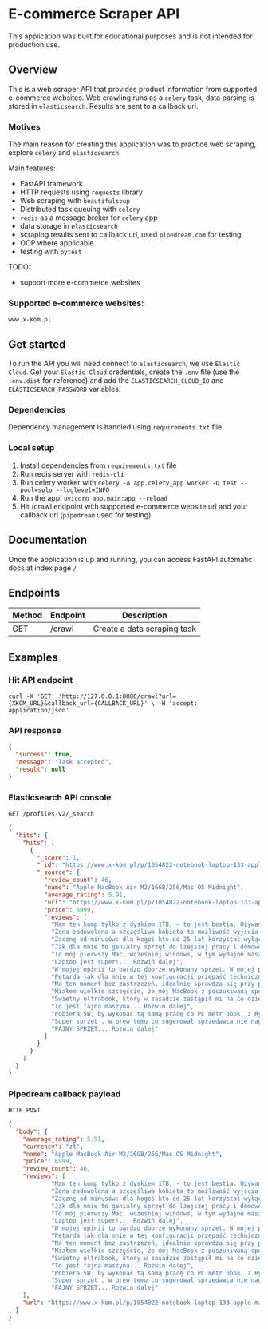 # E-commerce Scraper API
This application was built for educational purposes and is not intended 
for production use.

## Overview
This is a web scraper API that provides product information from supported 
e-commerce websites. Web crawling runs as a `celery` task, data parsing 
is stored in `elasticsearch`. Results are sent to a callback url.

### Motives
The main reason for creating this application was to practice web scraping, 
explore `celery` and `elasticsearch`

Main features:
- FastAPI framework
- HTTP requests using `requests` library
- Web scraping with `beautifulsoup`
- Distributed task queuing with `celery`
- `redis` as a message broker for `celery` app
- data storage in `elasticsearch`
- scraping results sent to callback url, used `pipedream.com` for testing
- OOP where applicable
- testing with `pytest`

TODO:
- support more e-commerce websites

### Supported e-commerce websites:
`www.x-kom.pl`

## Get started
To run the API you will need connect to `elasticsearch`, we use `Elastic Cloud`.
Get your `Elastic Cloud` credentials, create the `.env` file 
(use the `.env.dist` for reference) and add the `ELASTICSEARCH_CLOUD_ID` and 
`ELASTICSEARCH_PASSWORD` variables.

### Dependencies
Dependency management is handled using `requirements.txt` file.

### Local setup
1. Install dependencies from `requirements.txt` file
2. Run redis server with `redis-cli`
3. Run celery worker with `celery -A app.celery_app worker -Q test --pool=solo --loglevel=INFO`
4. Run the app: `uvicorn app.main:app --reload`
5. Hit /crawl endpoint with supported e-commerce website url and your callback url (`pipedream` used for testing)

## Documentation
Once the application is up and running, you can access FastAPI automatic docs 
at index page `/`

## Endpoints
| Method | Endpoint | Description                     |
|--------|----------|---------------------------------|
| GET    | /crawl   | Create a data scraping task     |


## Examples
### Hit API endpoint
`curl -X 'GET' 'http://127.0.0.1:8080/crawl?url={XKOM_URL}&callback_url={CALLBACK_URL}' \
  -H 'accept: application/json'`

### API response
```json
{
  "success": true,
  "message": "Task accepted",
  "result": null
}
```
### Elasticsearch API console
`GET /profiles-v2/_search`
```json
{
  "hits": {
    "hits": [
      {
        "_score": 1,
        "_id": "https://www.x-kom.pl/p/1054822-notebook-laptop-133-apple-macbook-air-m2-16gb-256-mac-os-midnight.html#Specyfikacja",
        "_source": {
          "review_count": 46,
          "name": "Apple MacBook Air M2/16GB/256/Mac OS Midnight",
          "average_rating": 5.91,
          "url": "https://www.x-kom.pl/p/1054822-notebook-laptop-133-apple-macbook-air-m2-16gb-256-mac-os-midnight.html#Specyfikacja",
          "price": 6999,
          "reviews": [
            "Mam ten komp tylko z dyskiem 1TB, - to jest bestia. Używam do fullstack developmentu, masa apek, docker, jetbrains rider + webstorm, nodejs, .net core, teamsy, dsiesiątki tabów w chrome, parallels z win11 - żadnego problemu. CPU temp na poziomie 35 - 50C, przeważnie 35C, 50 osiąga przy indeksacji projektu albo ładowaniu win11 - wszystko jest mega szybkie. Tak powinien wyglądać sprzęt przyszłości. Nigdy więcej kompów z wiatrakami.... Rozwiń dalej",
            "Żona zadowolona a szczęśliwa kobieta to możliwość wyjścia z kumplami na piwo.... Rozwiń dalej",
            "Zacznę od minusów: dla kogoś kto od 25 lat korzystał wyłączanie z Windows to jest to \"kulturowy szok\". Żeby nie było, ja uwielbiam windowsa i uważam że jest to świetny system. Dlatego przyzwyczajenie się do MacOS zajmie dużo czasu. W okres adaptacji mocno spadnie efektywność pracy. Nie działają klasyczne skróty klawiszowe, przyzwyczajenia z Windows będą przeszkadzać w pracy. Po pewnym czasie jednak zaczyna być wygodniej. Do minusów należy też zaliczyć ograniczenia systemu (nie jest tak otwarty jak windrws). Teraz plusy: wygląd fenomenalny, bateria absolutnie genialna, kultura pracy dotychczas nieosiągalna nawet na naprawdę topowych maszynach z windows.... Rozwiń dalej",
            "Jak dla mnie to genialny sprzęt do lżejszej pracy i domowego użytku. Bateria wytrzymuje cały dzień bez ładowania. 8GB ramu też wystarcza do większości zadań domowych (obsługa kilkunastu zakładek w chromie, spotify, evernote, outlook).... Rozwiń dalej",
            "To mój pierwszy Mac, wcześniej windows, w tym wydajne maszyny biznesowe do pracy biurowej. Jakość wykonania na najwyższym poziomie, touchpad i klawiatura nie mają sobie równych. Klawisze mają przyjemny click, jest wyraźna \"podróż\" klawisza, ale te na thinkpadach chyba przyjemniejsze są. Płynność działania i performance na najwyższym poziomie, wszystko chodzi niesamowicie płynnie i znosi całkiem mocny multitasking. Nie testowałem jeszcze niczego bardziej wymagającego (rendering fotografii, Machine learning etc). Jeśli zastanawiasz się czy na pewno Mac to jest dobra droga, to po 2 tygodniach mówię zdecydowanie że tak. Wygląda niesamowicie, bateria starcza na bardzo długo - kilkanaście godzin bym powiedział. Jako całkliem power user, jeszcze jest pare rzeczy do których się muszę przyzwyczaić ale generalnie jest bajka. Super głośniki grają jak na tak małą obudowę, nawet nie wiedziałem, że to zwróci moją uwagę a są super wyważone, ofc mało basu, ale czego tu wymagać od laptopa który jest gruby na troch ponad centymetr.Z wad może si zdarzyć, że ten dysk będzie za mały, ale jeśli ma się dysk zewn i lubi korzystać z chmury to powinno być bez problemu. Ludzie co mówią, że są smugi i si ten kolor rysuje. Smugi zupełnie nie przeszkadzają, są łatwo zmywalne i serio to nie przeszkadza, chyba że dla jakichś pedantów. Ten kolor wygląda nieprawdopodobnie elegancko i nowocześnie. Ponoć po dłuższym czasie si rysuje i widać kolor aluminimum - nie wiem, po prostu kupiłem bardzo dobry pokrowiec i wkładam go podczas przenoszenia.... Rozwiń dalej",
            "Laptop jest super!... Rozwiń dalej",
            "W mojej opinii to bardzo dobrze wykonany sprzet. W mojej pracy wystarcza a czesto kompiluje programy. Nie odczuwam spadku mocy procka. Dla porównania pracuje też na macbook'u pro M1 32GB i kompilacja programów trwa w przybliżeniu tyle samo.... Rozwiń dalej",
            "Petarda jak dla mnie w tej konfiguracji przepaść techniczna do maca pro z 2017….kolor palcuje się... Rozwiń dalej",
            "Na ten moment bez zastrzeżeń, idealnie sprawdza się przy pracy biurowej oraz przy obróbce zdjęć/video - choć w przypadku tego drugiego po podłączeniu do monitora. Jedyny minus to strasznie uciążliwe ślady palców przy tym kolorze Maca.... Rozwiń dalej",
            "Miałem wielkie szczęście, że mój MacBook z poszukiwaną specyfikacją był już w moim miejskim sklepie. Zamówiłem w sobotę rano - i w sobotę przy obiedzie dostalem SMSa ze Mackbook gotowy do odbioru.No i jak to zawsze z Apple - bardzo dobrze i bezpiecznie zapakowane. Unboxing laptopa to tez bardzo przyjemna rzecz, nie było żadnych wad.Dzięki X-KOM za dobrą i szybką obsługę.... Rozwiń dalej",
            "Świetny ultrabook, który w zasadzie zastąpił mi na co dzień mocną stacjonarkę we wszystkich zastosowaniach poza najnowszymi grami. Do 15 godzin pracy na baterii, jasna matryca, piękna metalowa obudowa, klawiatura wygodna jak żadna inna. W związku z powyższym oprócz niszowych zastosowań typu programowanie w stacku Microsoftu przestaję widzieć jakikolwiek sens istnienia dla laptopów na Windowsie (nawet tych droższych).... Rozwiń dalej",
            "To jest fajna maszyna... Rozwiń dalej",
            "Pobiera 5W, by wykonać tą samą pracę co PC metr obok, z Ryzenem 7 3700X.Jeżeli komuś potrzeba procesora z dobrym IPC pod software typu NodeJS, czy nawet w C#, który nie wyssie życia z baterii, to Intel/AMD w tym świetle zaczynają tracić na wartości.... Rozwiń dalej",
            "Super sprzęt , w brew temu co sugerował sprzedawca nie nagrzewa się i nie zwróciłem go :)... Rozwiń dalej",
            "FAJNY SPRZĘT... Rozwiń dalej"
          ]
        }
      }
    ]
  }
}
```
### Pipedream callback payload
`HTTP POST`
```json
{
  "body": {
    "average_rating": 5.91,
    "currency": "zł",
    "name": "Apple MacBook Air M2/16GB/256/Mac OS Midnight",
    "price": 6999,
    "review_count": 46,
    "reviews": [
            "Mam ten komp tylko z dyskiem 1TB, - to jest bestia. Używam do fullstack developmentu, masa apek, docker, jetbrains rider + webstorm, nodejs, .net core, teamsy, dsiesiątki tabów w chrome, parallels z win11 - żadnego problemu. CPU temp na poziomie 35 - 50C, przeważnie 35C, 50 osiąga przy indeksacji projektu albo ładowaniu win11 - wszystko jest mega szybkie. Tak powinien wyglądać sprzęt przyszłości. Nigdy więcej kompów z wiatrakami.... Rozwiń dalej",
            "Żona zadowolona a szczęśliwa kobieta to możliwość wyjścia z kumplami na piwo.... Rozwiń dalej",
            "Zacznę od minusów: dla kogoś kto od 25 lat korzystał wyłączanie z Windows to jest to \"kulturowy szok\". Żeby nie było, ja uwielbiam windowsa i uważam że jest to świetny system. Dlatego przyzwyczajenie się do MacOS zajmie dużo czasu. W okres adaptacji mocno spadnie efektywność pracy. Nie działają klasyczne skróty klawiszowe, przyzwyczajenia z Windows będą przeszkadzać w pracy. Po pewnym czasie jednak zaczyna być wygodniej. Do minusów należy też zaliczyć ograniczenia systemu (nie jest tak otwarty jak windrws). Teraz plusy: wygląd fenomenalny, bateria absolutnie genialna, kultura pracy dotychczas nieosiągalna nawet na naprawdę topowych maszynach z windows.... Rozwiń dalej",
            "Jak dla mnie to genialny sprzęt do lżejszej pracy i domowego użytku. Bateria wytrzymuje cały dzień bez ładowania. 8GB ramu też wystarcza do większości zadań domowych (obsługa kilkunastu zakładek w chromie, spotify, evernote, outlook).... Rozwiń dalej",
            "To mój pierwszy Mac, wcześniej windows, w tym wydajne maszyny biznesowe do pracy biurowej. Jakość wykonania na najwyższym poziomie, touchpad i klawiatura nie mają sobie równych. Klawisze mają przyjemny click, jest wyraźna \"podróż\" klawisza, ale te na thinkpadach chyba przyjemniejsze są. Płynność działania i performance na najwyższym poziomie, wszystko chodzi niesamowicie płynnie i znosi całkiem mocny multitasking. Nie testowałem jeszcze niczego bardziej wymagającego (rendering fotografii, Machine learning etc). Jeśli zastanawiasz się czy na pewno Mac to jest dobra droga, to po 2 tygodniach mówię zdecydowanie że tak. Wygląda niesamowicie, bateria starcza na bardzo długo - kilkanaście godzin bym powiedział. Jako całkliem power user, jeszcze jest pare rzeczy do których się muszę przyzwyczaić ale generalnie jest bajka. Super głośniki grają jak na tak małą obudowę, nawet nie wiedziałem, że to zwróci moją uwagę a są super wyważone, ofc mało basu, ale czego tu wymagać od laptopa który jest gruby na troch ponad centymetr.Z wad może si zdarzyć, że ten dysk będzie za mały, ale jeśli ma się dysk zewn i lubi korzystać z chmury to powinno być bez problemu. Ludzie co mówią, że są smugi i si ten kolor rysuje. Smugi zupełnie nie przeszkadzają, są łatwo zmywalne i serio to nie przeszkadza, chyba że dla jakichś pedantów. Ten kolor wygląda nieprawdopodobnie elegancko i nowocześnie. Ponoć po dłuższym czasie si rysuje i widać kolor aluminimum - nie wiem, po prostu kupiłem bardzo dobry pokrowiec i wkładam go podczas przenoszenia.... Rozwiń dalej",
            "Laptop jest super!... Rozwiń dalej",
            "W mojej opinii to bardzo dobrze wykonany sprzet. W mojej pracy wystarcza a czesto kompiluje programy. Nie odczuwam spadku mocy procka. Dla porównania pracuje też na macbook'u pro M1 32GB i kompilacja programów trwa w przybliżeniu tyle samo.... Rozwiń dalej",
            "Petarda jak dla mnie w tej konfiguracji przepaść techniczna do maca pro z 2017….kolor palcuje się... Rozwiń dalej",
            "Na ten moment bez zastrzeżeń, idealnie sprawdza się przy pracy biurowej oraz przy obróbce zdjęć/video - choć w przypadku tego drugiego po podłączeniu do monitora. Jedyny minus to strasznie uciążliwe ślady palców przy tym kolorze Maca.... Rozwiń dalej",
            "Miałem wielkie szczęście, że mój MacBook z poszukiwaną specyfikacją był już w moim miejskim sklepie. Zamówiłem w sobotę rano - i w sobotę przy obiedzie dostalem SMSa ze Mackbook gotowy do odbioru.No i jak to zawsze z Apple - bardzo dobrze i bezpiecznie zapakowane. Unboxing laptopa to tez bardzo przyjemna rzecz, nie było żadnych wad.Dzięki X-KOM za dobrą i szybką obsługę.... Rozwiń dalej",
            "Świetny ultrabook, który w zasadzie zastąpił mi na co dzień mocną stacjonarkę we wszystkich zastosowaniach poza najnowszymi grami. Do 15 godzin pracy na baterii, jasna matryca, piękna metalowa obudowa, klawiatura wygodna jak żadna inna. W związku z powyższym oprócz niszowych zastosowań typu programowanie w stacku Microsoftu przestaję widzieć jakikolwiek sens istnienia dla laptopów na Windowsie (nawet tych droższych).... Rozwiń dalej",
            "To jest fajna maszyna... Rozwiń dalej",
            "Pobiera 5W, by wykonać tą samą pracę co PC metr obok, z Ryzenem 7 3700X.Jeżeli komuś potrzeba procesora z dobrym IPC pod software typu NodeJS, czy nawet w C#, który nie wyssie życia z baterii, to Intel/AMD w tym świetle zaczynają tracić na wartości.... Rozwiń dalej",
            "Super sprzęt , w brew temu co sugerował sprzedawca nie nagrzewa się i nie zwróciłem go :)... Rozwiń dalej",
            "FAJNY SPRZĘT... Rozwiń dalej"
    ],
    "url": "https://www.x-kom.pl/p/1054822-notebook-laptop-133-apple-macbook-air-m2-16gb-256-mac-os-midnight.html#Specyfikacja"
  }
}
```
